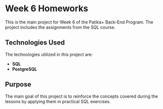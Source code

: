 # Week 6 Homeworks

This is the main project for Week 6 of the Patika+ Back-End Program. The project includes the assignments from the SQL course.

## Technologies Used

The technologies utilized in this project are:

- **SQL**
- **PostgreSQL**

## Purpose

The main goal of this project is to reinforce the concepts covered during the lessons by applying them in practical SQL exercises.
